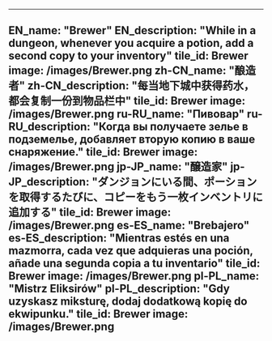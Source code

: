 ---

EN_name: "Brewer"
EN_description: "While in a dungeon, whenever you acquire a potion, add a second copy to your inventory"
tile_id: Brewer
image: /images/Brewer.png
zh-CN_name: "酿造者"
zh-CN_description: "每当地下城中获得药水，都会复制一份到物品栏中"
tile_id: Brewer
image: /images/Brewer.png
ru-RU_name: "Пивовар"
ru-RU_description: "Когда вы получаете зелье в подземелье, добавляет вторую копию в ваше снаряжение."
tile_id: Brewer
image: /images/Brewer.png
jp-JP_name: "醸造家"
jp-JP_description: "ダンジョンにいる間、ポーションを取得するたびに、コピーをもう一枚インベントリに追加する"
tile_id: Brewer
image: /images/Brewer.png
es-ES_name: "Brebajero"
es-ES_description: "Mientras estés en una mazmorra, cada vez que adquieras una poción, añade una segunda copia a tu inventario"
tile_id: Brewer
image: /images/Brewer.png
pl-PL_name: "Mistrz Eliksirów"
pl-PL_description: "Gdy uzyskasz miksturę, dodaj dodatkową kopię do ekwipunku."
tile_id: Brewer
image: /images/Brewer.png
---